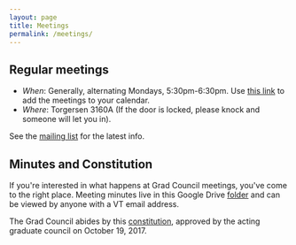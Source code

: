 ```yaml
---
layout: page
title: Meetings
permalink: /meetings/
---
```


## Regular meetings
* *When*: Generally, alternating Mondays, 5:30pm-6:30pm. Use [this link](https://calendar.google.com/event?action=TEMPLATE&tmeid=MWI2b2k0aHRidmtrNnI0bTlya2Y4aXBqNDNfMjAxOTA5MjNUMjEzMDAwWiBheWFhbkB2dC5lZHU&tmsrc=ayaan%40vt.edu&scp=ALL) to add the meetings to your calendar.
* *Where*: Torgersen 3160A (If the door is locked, please knock and someone will let you in).

See the [mailing list](https://groups.google.com/a/vt.edu/forum/#!forum/csgc-g) for the latest info.

## Minutes and Constitution
If you're interested in what happens at Grad Council meetings, you've come to the right place.
Meeting minutes live in this Google Drive [folder](https://drive.google.com/open?id=0B18IykdpRSYPVE9tQUExLUd3c2s) and can be viewed by anyone with a VT email address.

The Grad Council abides by this [constitution](https://docs.google.com/a/vt.edu/document/d/1YrcqQCxML7jFIrtPRbh80wkqDbkA-7syDoGd6AdtGpQ/edit?usp=sharing), approved by the acting graduate council on October 19, 2017.
